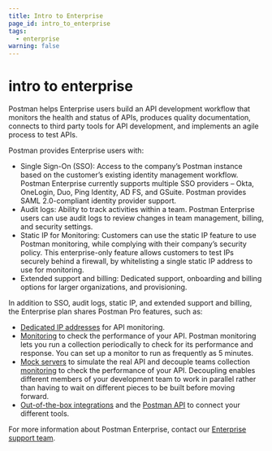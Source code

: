 ```yaml
---
title: Intro to Enterprise
page_id: intro_to_enterprise
tags:
  - enterprise
warning: false
---
```


# intro to enterprise

Postman helps Enterprise users build an API development workflow that monitors the health and status of APIs, produces quality documentation, connects to third party tools for API development, and implements an agile process to test APIs.

Postman provides Enterprise users with:

* Single Sign-On \(SSO\): Access to the company’s Postman instance based on the customer’s existing identity management workflow. Postman Enterprise currently supports multiple SSO providers – Okta, OneLogin, Duo, Ping Identity, AD FS, and GSuite. Postman provides SAML 2.0-compliant identity provider support.
* Audit logs: Ability to track activities within a team. Postman Enterprise users can use audit logs to review changes in team management, billing, and security settings.
* Static IP for Monitoring: Customers can use the static IP feature to use Postman monitoring, while complying with their company’s security policy. This enterprise-only feature allows customers to test IPs securely behind a firewall, by whitelisting a single static IP address to use for monitoring.
* Extended support and billing: Dedicated support, onboarding and billing options for larger organizations, and provisioning.

In addition to SSO, audit logs, static IP, and extended support and billing, the Enterprise plan shares Postman Pro features, such as:

* [Dedicated IP addresses](https://github.com/kaustavdm/postman-docs-test/tree/b9c2cefa916197b408de633b2ecb1d256acf0a06/docs/postman/monitors/intro_monitors/README.md#monitoring-resources-in-multiple-regions) for API monitoring.
* [Monitoring](postman/monitors/intro_monitors.md) to check the performance of your API. Postman monitoring lets you run a collection periodically to check for its performance and response. You can set up a monitor to run as frequently as 5 minutes.
* [Mock servers](postman/mock_servers/intro_to_mock_servers.md) to simulate the real API and decouple teams collection [monitoring](postman/monitors/intro_monitors.md) to check the performance of your API. Decoupling enables different members of your development team to work in parallel rather than having to wait on different pieces to be built before moving forward.
* [Out-of-the-box integrations](postman_pro/integrations/intro_integrations.md) and the [Postman API](postman/postman_api/intro_api.md) to connect your different tools.

For more information about Postman Enterprise, contact our [Enterprise support team](http://pages.getpostman.com/Enterprise-Sales_Contact-Us.html).

